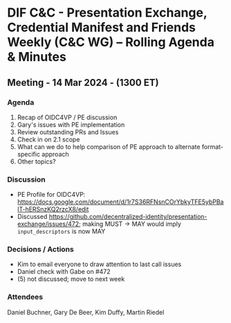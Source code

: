 # DIF C&C - Presentation Exchange, Credential Manifest and Friends Weekly (C&C WG) – Rolling Agenda & Minutes

## Meeting - 14 Mar 2024 - (1300 ET)

### Agenda

1. Recap of OIDC4VP / PE discussion
2. Gary's issues with PE implementation
3. Review outstanding PRs and Issues
4. Check in on 2.1 scope
5. What can we do to help comparison of PE approach to alternate format-specific approach
6. Other topics?

### Discussion

- PE Profile for OIDC4VP: https://docs.google.com/document/d/1r7S36RFNsnCOrYbkyTFE5ybPBalT-hERSnzKQ2rzcX8/edit
- Discussed https://github.com/decentralized-identity/presentation-exchange/issues/472; making MUST -> MAY would imply `input_descriptors` is now MAY
  
### Decisions / Actions
- Kim to email everyone to draw attention to last call issues
- Daniel check with Gabe on #472
- (5) not discussed; move to next week

### Attendees
Daniel Buchner, Gary De Beer, Kim Duffy, Martin Riedel
